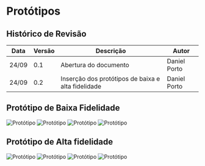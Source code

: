 # Protótipos

## Histórico de Revisão

Data|Versão|Descrição|Autor
-|-|-|-
24/09|0.1| Abertura do documento|Daniel Porto
24/09|0.2| Inserção dos protótipos de baixa e alta fidelidade|Daniel Porto

## Protótipo de Baixa Fidelidade
![Protótipo](https://user-images.githubusercontent.com/38890440/93657140-54f03e80-fa06-11ea-82fd-75c056f05367.png)
![Protótipo](https://user-images.githubusercontent.com/38890440/93657139-5457a800-fa06-11ea-8fe6-55dcaa23e6d1.png)
![Protótipo](https://user-images.githubusercontent.com/38890440/93657227-3dfe1c00-fa07-11ea-9a08-5a01bfb63d62.png)
![Protótipo](https://user-images.githubusercontent.com/38890440/93656769-376da580-fa03-11ea-9dad-7bbab5665025.png)

## Protótipo de Alta fidelidade

![Protótipo](https://user-images.githubusercontent.com/48573556/94191479-f0106a80-fe83-11ea-8736-7d91d22ab711.png)
![Protótipo](https://user-images.githubusercontent.com/48573556/94191701-48e00300-fe84-11ea-8079-ccc6ac1a4ff1.png)
![Protótipo](https://user-images.githubusercontent.com/48573556/94191865-8e9ccb80-fe84-11ea-890b-470ac303e755.png)
![Protótipo](https://user-images.githubusercontent.com/48573556/94192112-dde2fc00-fe84-11ea-8bfc-09e443729baa.png)